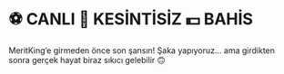 # ⚽ CANLI 🎰 KESİNTİSİZ 💵 BAHİS 

MeritKing’e girmeden önce son şansın! Şaka yapıyoruz... ama girdikten sonra gerçek hayat biraz sıkıcı gelebilir 🙃
